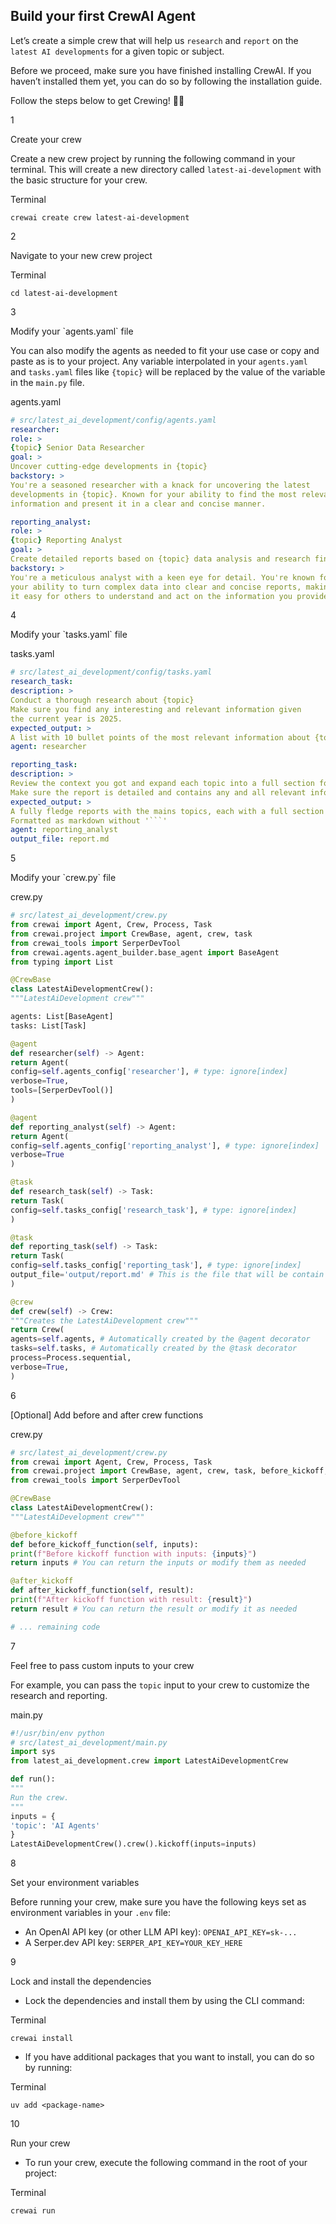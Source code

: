 Build your first CrewAI Agent
----------------------------------

Let’s create a simple crew that will help us `research` and `report` on the `latest AI developments` for a given topic or subject.

Before we proceed, make sure you have finished installing CrewAI. If you haven’t installed them yet, you can do so by following the installation guide.

Follow the steps below to get Crewing! 🚣‍♂️

1

Create your crew

Create a new crew project by running the following command in your terminal. This will create a new directory called `latest-ai-development` with the basic structure for your crew.

Terminal

```shell
crewai create crew latest-ai-development
```

2

Navigate to your new crew project

Terminal

```shell
cd latest-ai-development
```

3

Modify your \`agents.yaml\` file

You can also modify the agents as needed to fit your use case or copy and paste as is to your project. Any variable interpolated in your `agents.yaml` and `tasks.yaml` files like `{topic}` will be replaced by the value of the variable in the `main.py` file.

agents.yaml

```yaml
# src/latest_ai_development/config/agents.yaml
researcher:
role: >
{topic} Senior Data Researcher
goal: >
Uncover cutting-edge developments in {topic}
backstory: >
You're a seasoned researcher with a knack for uncovering the latest
developments in {topic}. Known for your ability to find the most relevant
information and present it in a clear and concise manner.

reporting_analyst:
role: >
{topic} Reporting Analyst
goal: >
Create detailed reports based on {topic} data analysis and research findings
backstory: >
You're a meticulous analyst with a keen eye for detail. You're known for
your ability to turn complex data into clear and concise reports, making
it easy for others to understand and act on the information you provide.
```

4

Modify your \`tasks.yaml\` file

tasks.yaml

```yaml
# src/latest_ai_development/config/tasks.yaml
research_task:
description: >
Conduct a thorough research about {topic}
Make sure you find any interesting and relevant information given
the current year is 2025.
expected_output: >
A list with 10 bullet points of the most relevant information about {topic}
agent: researcher

reporting_task:
description: >
Review the context you got and expand each topic into a full section for a report.
Make sure the report is detailed and contains any and all relevant information.
expected_output: >
A fully fledge reports with the mains topics, each with a full section of information.
Formatted as markdown without '```'
agent: reporting_analyst
output_file: report.md
```

5

Modify your \`crew.py\` file

crew.py

```python
# src/latest_ai_development/crew.py
from crewai import Agent, Crew, Process, Task
from crewai.project import CrewBase, agent, crew, task
from crewai_tools import SerperDevTool
from crewai.agents.agent_builder.base_agent import BaseAgent
from typing import List

@CrewBase
class LatestAiDevelopmentCrew():
"""LatestAiDevelopment crew"""

agents: List[BaseAgent]
tasks: List[Task]

@agent
def researcher(self) -> Agent:
return Agent(
config=self.agents_config['researcher'], # type: ignore[index]
verbose=True,
tools=[SerperDevTool()]
)

@agent
def reporting_analyst(self) -> Agent:
return Agent(
config=self.agents_config['reporting_analyst'], # type: ignore[index]
verbose=True
)

@task
def research_task(self) -> Task:
return Task(
config=self.tasks_config['research_task'], # type: ignore[index]
)

@task
def reporting_task(self) -> Task:
return Task(
config=self.tasks_config['reporting_task'], # type: ignore[index]
output_file='output/report.md' # This is the file that will be contain the final report.
)

@crew
def crew(self) -> Crew:
"""Creates the LatestAiDevelopment crew"""
return Crew(
agents=self.agents, # Automatically created by the @agent decorator
tasks=self.tasks, # Automatically created by the @task decorator
process=Process.sequential,
verbose=True,
)
```

6

\[Optional\] Add before and after crew functions

crew.py

```python
# src/latest_ai_development/crew.py
from crewai import Agent, Crew, Process, Task
from crewai.project import CrewBase, agent, crew, task, before_kickoff, after_kickoff
from crewai_tools import SerperDevTool

@CrewBase
class LatestAiDevelopmentCrew():
"""LatestAiDevelopment crew"""

@before_kickoff
def before_kickoff_function(self, inputs):
print(f"Before kickoff function with inputs: {inputs}")
return inputs # You can return the inputs or modify them as needed

@after_kickoff
def after_kickoff_function(self, result):
print(f"After kickoff function with result: {result}")
return result # You can return the result or modify it as needed

# ... remaining code
```

7

Feel free to pass custom inputs to your crew

For example, you can pass the `topic` input to your crew to customize the research and reporting.

main.py

```python
#!/usr/bin/env python
# src/latest_ai_development/main.py
import sys
from latest_ai_development.crew import LatestAiDevelopmentCrew

def run():
"""
Run the crew.
"""
inputs = {
'topic': 'AI Agents'
}
LatestAiDevelopmentCrew().crew().kickoff(inputs=inputs)
```

8

Set your environment variables

Before running your crew, make sure you have the following keys set as environment variables in your `.env` file:

*   An OpenAI API key (or other LLM API key): `OPENAI_API_KEY=sk-...`
*   A Serper.dev API key: `SERPER_API_KEY=YOUR_KEY_HERE`

9

Lock and install the dependencies

*   Lock the dependencies and install them by using the CLI command:

Terminal

```shell
crewai install
```

*   If you have additional packages that you want to install, you can do so by running:

Terminal

```shell
uv add <package-name>
```

10

Run your crew

*   To run your crew, execute the following command in the root of your project:

Terminal

```bash
crewai run
```
